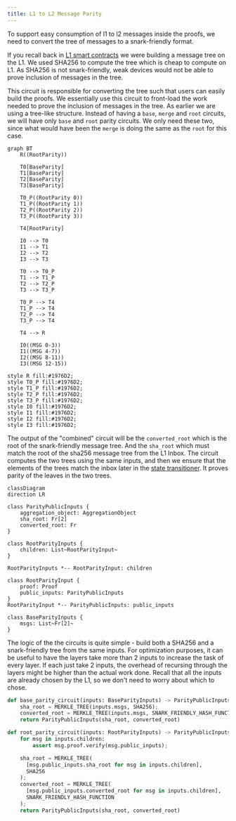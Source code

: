 ```yaml
---
title: L1 to L2 Message Parity
---
```


To support easy consumption of l1 to l2 messages inside the proofs, we need to convert the tree of messages to a snark-friendly format.

If you recall back in [L1 smart contracts](./../l1-smart-contracts/index.md#inbox) we were building a message tree on the L1.
We used SHA256 to compute the tree which is cheap to compute on L1.
As SHA256 is not snark-friendly, weak devices would not be able to prove inclusion of messages in the tree.

This circuit is responsible for converting the tree such that users can easily build the proofs.
We essentially use this circuit to front-load the work needed to prove the inclusion of messages in the tree.
As earlier we are using a tree-like structure.
Instead of having a `base`, `merge` and `root` circuits, we will have only `base` and `root` parity circuits.
We only need these two, since what would have been the `merge` is doing the same as the `root` for this case.

```mermaid
graph BT
    R((RootParity))

    T0[BaseParity]
    T1[BaseParity]
    T2[BaseParity]
    T3[BaseParity]

    T0_P((RootParity 0))
    T1_P((RootParity 1))
    T2_P((RootParity 2))
    T3_P((RootParity 3))

    T4[RootParity]

    I0 --> T0
    I1 --> T1
    I2 --> T2
    I3 --> T3

    T0 --> T0_P
    T1 --> T1_P
    T2 --> T2_P
    T3 --> T3_P

    T0_P --> T4
    T1_P --> T4
    T2_P --> T4
    T3_P --> T4

    T4 --> R

    I0((MSG 0-3))
    I1((MSG 4-7))
    I2((MSG 8-11))
    I3((MSG 12-15))

style R fill:#1976D2;
style T0_P fill:#1976D2;
style T1_P fill:#1976D2;
style T2_P fill:#1976D2;
style T3_P fill:#1976D2;
style I0 fill:#1976D2;
style I1 fill:#1976D2;
style I2 fill:#1976D2;
style I3 fill:#1976D2;
```

The output of the "combined" circuit will be the `converted_root` which is the root of the snark-friendly message tree.
And the `sha_root` which must match the root of the sha256 message tree from the L1 Inbox.
The circuit computes the two trees using the same inputs, and then we ensure that the elements of the trees match the inbox later in the [state transitioner](./../l1-smart-contracts/index.md#overview).
It proves parity of the leaves in the two trees.


```mermaid
classDiagram
direction LR

class ParityPublicInputs {
    aggregation_object: AggregationObject
    sha_root: Fr[2]
    converted_root: Fr
}

class RootParityInputs {
    children: List~RootParityInput~
}

RootParityInputs *-- RootParityInput: children

class RootParityInput {
    proof: Proof
    public_inputs: ParityPublicInputs
}
RootParityInput *-- ParityPublicInputs: public_inputs

class BaseParityInputs {
    msgs: List~Fr[2]~
}
```
The logic of the the circuits is quite simple - build both a SHA256 and a snark-friendly tree from the same inputs.
For optimization purposes, it can be useful to have the layers take more than 2 inputs to increase the task of every layer.
If each just take 2 inputs, the overhead of recursing through the layers might be higher than the actual work done.
Recall that all the inputs are already chosen by the L1, so we don't need to worry about which to chose.

```python
def base_parity_circuit(inputs: BaseParityInputs) -> ParityPublicInputs:
    sha_root = MERKLE_TREE(inputs.msgs, SHA256);
    converted_root = MERKLE_TREE(inputs.msgs, SNARK_FRIENDLY_HASH_FUNCTION);
    return ParityPublicInputs(sha_root, converted_root)

def root_parity_circuit(inputs: RootParityInputs) -> ParityPublicInputs:
    for msg in inputs.children:
        assert msg.proof.verify(msg.public_inputs);

    sha_root = MERKLE_TREE(
      [msg.public_inputs.sha_root for msg in inputs.children], 
      SHA256
    );
    converted_root = MERKLE_TREE(
      [msg.public_inputs.converted_root for msg in inputs.children], 
      SNARK_FRIENDLY_HASH_FUNCTION
    );
    return ParityPublicInputs(sha_root, converted_root)
```


